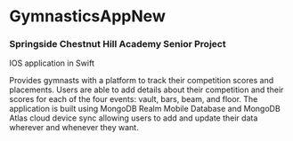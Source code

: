 # GymnasticsAppNew
### Springside Chestnut Hill Academy Senior Project

IOS application in Swift

Provides gymnasts with a platform to track their competition scores and placements. Users are able to add details about their competition and their scores for each of the four events: vault, bars, beam, and floor. The application is built using MongoDB Realm Mobile Database and MongoDB Atlas cloud device sync allowing users to add and update their data wherever and whenever they want.
